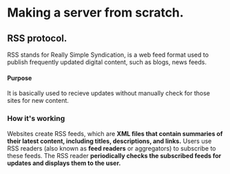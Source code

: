 # Making a server from scratch. 

## RSS protocol. 
RSS stands for Really Simple Syndication, is a web feed format used to publish frequently updated digital content, such as blogs, news feeds.

#### Purpose
It is basically used to recieve updates without manually check for those sites for new content. 

### How it's working
Websites create RSS feeds, which are **XML files that contain summaries of their latest content, including titles, descriptions, and links.**
Users use RSS readers (also known as **feed readers** or aggregators) to subscribe to these feeds.
The RSS reader **periodically checks the subscribed feeds for updates and displays them to the user.**
